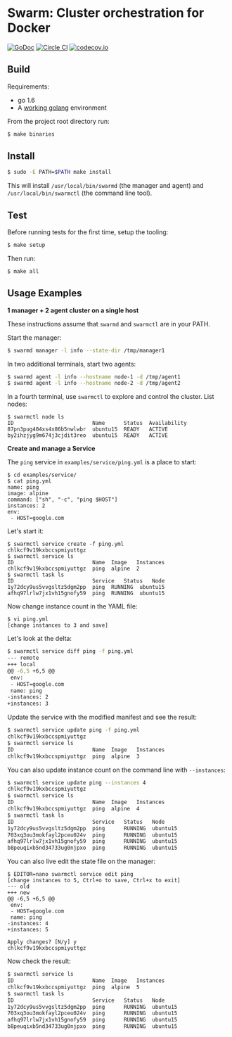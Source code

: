 # Swarm: Cluster orchestration for Docker

[![GoDoc](https://godoc.org/github.com/docker/swarm-v2?status.png)](https://godoc.org/github.com/docker/swarm-v2)
[![Circle CI](https://circleci.com/gh/docker/swarm-v2.svg?style=shield&circle-token=a7bf494e28963703a59de71cf19b73ad546058a7)](https://circleci.com/gh/docker/swarm-v2)
[![codecov.io](https://codecov.io/github/docker/swarm-v2/coverage.svg?branch=master&token=LqD1dzTjsN)](https://codecov.io/github/docker/swarm-v2?branch=master)

## Build

Requirements:

- go 1.6
- A [working golang](https://golang.org/doc/code.html) environment


From the project root directory run:

```sh
$ make binaries
```

## Install

```sh
$ sudo -E PATH=$PATH make install
```

This will install `/usr/local/bin/swarmd` (the manager and agent) and `/usr/local/bin/swarmctl` (the command line tool).

## Test

Before running tests for the first time, setup the tooling:

```bash
$ make setup
```

Then run:

```bash
$ make all
```

## Usage Examples

**1 manager + 2 agent cluster on a single host**

These instructions assume that `swarmd` and `swarmctl` are in your PATH.

Start the manager:

```sh
$ swarmd manager -l info --state-dir /tmp/manager1
```

In two additional terminals, start two agents:

```sh
$ swarmd agent -l info --hostname node-1 -d /tmp/agent1
$ swarmd agent -l info --hostname node-2 -d /tmp/agent2
```

In a fourth terminal, use `swarmctl` to explore and control the cluster.  List nodes:

```
$ swarmctl node ls
ID                         Name      Status  Availability
87pn3pug404xs4x86b5nwlwbr  ubuntu15  READY   ACTIVE
by2ihzjyg9m674j3cjdit3reo  ubuntu15  READY   ACTIVE
```

**Create and manage a Service**

The `ping` service in `examples/service/ping.yml` is a place to start:

```
$ cd examples/service/
$ cat ping.yml
name: ping
image: alpine
command: ["sh", "-c", "ping $HOST"]
instances: 2
env:
 - HOST=google.com
```

Let's start it:

```
$ swarmctl service create -f ping.yml
chlkcf9v19kxbccspmiyuttgz
$ swarmctl service ls
ID                         Name  Image   Instances
chlkcf9v19kxbccspmiyuttgz  ping  alpine  2
$ swarmctl task ls
ID                         Service   Status   Node
1y72dcy9us5vvgsltz5dgm2pp  ping  RUNNING  ubuntu15
afhq97lrlw7jx1vh15gnofy59  ping  RUNNING  ubuntu15
```

Now change instance count in the YAML file:

```
$ vi ping.yml
[change instances to 3 and save]
```

Let's look at the delta:

```sh
$ swarmctl service diff ping -f ping.yml
--- remote
+++ local
@@ -6,5 +6,5 @@
 env:
 - HOST=google.com
 name: ping
-instances: 2
+instances: 3
```

Update the service with the modified manifest and see the result:

```sh
$ swarmctl service update ping -f ping.yml
chlkcf9v19kxbccspmiyuttgz
$ swarmctl service ls
ID                         Name  Image   Instances
chlkcf9v19kxbccspmiyuttgz  ping  alpine  3
```

You can also update instance count on the command line with `--instances`:

```sh
$ swarmctl service update ping --instances 4
chlkcf9v19kxbccspmiyuttgz
$ swarmctl service ls
ID                         Name  Image   Instances
chlkcf9v19kxbccspmiyuttgz  ping  alpine  4
$ swarmctl task ls
ID                         Service   Status   Node
1y72dcy9us5vvgsltz5dgm2pp  ping      RUNNING  ubuntu15
703xq3ou3mokfayl2pceu024v  ping      RUNNING  ubuntu15
afhq97lrlw7jx1vh15gnofy59  ping      RUNNING  ubuntu15
b8peuqixb5nd34733ug0njpxo  ping      RUNNING  ubuntu15
```

You can also live edit the state file on the manager:

```
$ EDITOR=nano swarmctl service edit ping
[change instances to 5, Ctrl+o to save, Ctrl+x to exit]
--- old
+++ new
@@ -6,5 +6,5 @@
 env:
 - HOST=google.com
 name: ping
-instances: 4
+instances: 5

Apply changes? [N/y] y
chlkcf9v19kxbccspmiyuttgz
```

Now check the result:

```sh
$ swarmctl service ls
ID                         Name  Image   Instances
chlkcf9v19kxbccspmiyuttgz  ping  alpine  5
$ swarmctl task ls
ID                         Service   Status   Node
1y72dcy9us5vvgsltz5dgm2pp  ping      RUNNING  ubuntu15
703xq3ou3mokfayl2pceu024v  ping      RUNNING  ubuntu15
afhq97lrlw7jx1vh15gnofy59  ping      RUNNING  ubuntu15
b8peuqixb5nd34733ug0njpxo  ping      RUNNING  ubuntu15
```
